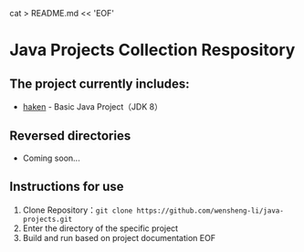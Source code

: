 cat > README.md << 'EOF'
# Java Projects Collection Respository

## The project currently includes:
- [haken](/projects/haken) - Basic Java Project（JDK 8）

## Reversed directories
- Coming soon...

## Instructions for use
1. Clone Repository：`git clone https://github.com/wensheng-li/java-projects.git`
2. Enter the directory of the specific project 
3. Build and run based on project documentation
EOF

